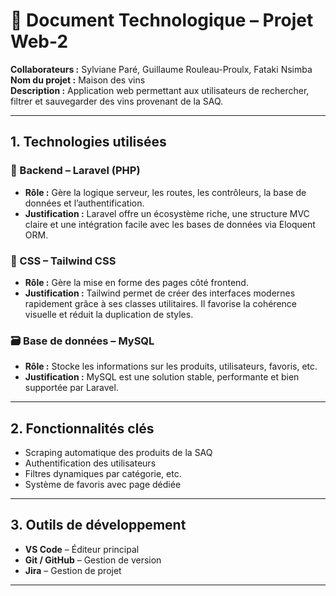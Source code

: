 # 🧾 Document Technologique – Projet Web-2

**Collaborateurs :** Sylviane Paré, Guillaume Rouleau-Proulx, Fataki Nsimba  
**Nom du projet :** Maison des vins   
**Description :** Application web permettant aux utilisateurs de rechercher, filtrer et sauvegarder des vins provenant de la SAQ.

---

## 1. Technologies utilisées

### 🔧 Backend – Laravel (PHP)
- **Rôle :** Gère la logique serveur, les routes, les contrôleurs, la base de données et l’authentification.
- **Justification :** Laravel offre un écosystème riche, une structure MVC claire et une intégration facile avec les bases de données via Eloquent ORM.

### 🎨 CSS – Tailwind CSS
- **Rôle :** Gère la mise en forme des pages côté frontend.
- **Justification :** Tailwind permet de créer des interfaces modernes rapidement grâce à ses classes utilitaires. Il favorise la cohérence visuelle et réduit la duplication de styles.

### 🗃️ Base de données – MySQL
- **Rôle :** Stocke les informations sur les produits, utilisateurs, favoris, etc.
- **Justification :** MySQL est une solution stable, performante et bien supportée par Laravel.

---

## 2. Fonctionnalités clés

- Scraping automatique des produits de la SAQ  
- Authentification des utilisateurs  
- Filtres dynamiques par catégorie, etc.  
- Système de favoris avec page dédiée  

---

## 3. Outils de développement

- **VS Code** – Éditeur principal  
- **Git / GitHub** – Gestion de version   
- **Jira** – Gestion de projet

---

